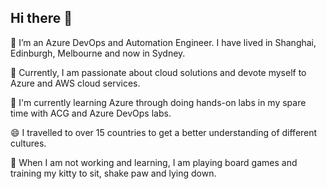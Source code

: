 ## Hi there 👋

<!--
**wujenny15/wujenny15** is a ✨ _special_ ✨ repository because its `README.md` (this file) appears on your GitHub profile.

Here are some ideas to get you started:

- 🔭 I’m currently working on ...
- 🌱 I’m currently learning ...
- 👯 I’m looking to collaborate on ...
- 🤔 I’m looking for help with ...
- 💬 Ask me about ...
- 📫 How to reach me: ...
- 😄 Pronouns: ...
- ⚡ Fun fact: ...
-->

🔭 I’m an Azure DevOps and Automation Engineer. I have lived in Shanghai, Edinburgh, Melbourne and now in Sydney.
 
💙 Currently, I am passionate about cloud solutions and devote myself to Azure and AWS cloud services.

🌱 I'm currently learning Azure through doing hands-on labs in my spare time with ACG and Azure DevOps labs.

😄 I travelled to over 15 countries to get a better understanding of different cultures.

🌿 When I am not working and learning, I am playing board games and training my kitty to sit, shake paw and lying down.

